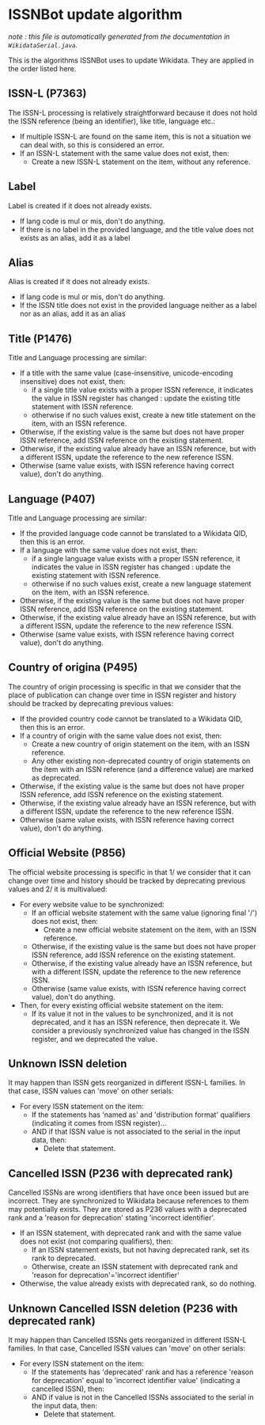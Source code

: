 # ISSNBot update algorithm
_note : this file is automatically generated from the documentation in `WikidataSerial.java`._

This is the algorithms ISSNBot uses to update Wikidata. They are applied in the order listed here.

## ISSN-L (P7363)

The ISSN-L processing is relatively straightforward because it does not hold the ISSN reference (being an identifier), like title, language etc.:
- If multiple ISSN-L are found on the same item, this is not a situation we can deal with, so this is considered an error.
- If an ISSN-L statement with the same value does not exist, then:
  - Create a new ISSN-L statement on the item, without any reference.


## Label

Label is created if it does not already exists.
- If lang code is mul or mis, don't do anything.
- If there is no label in the provided language, and the title value does not exists as an alias, add it as a label


## Alias

Alias is created if it does not already exists.
- If lang code is mul or mis, don't do anything.
- If the ISSN title does not exist in the provided language neither as a label nor as an alias, add it as an alias


## Title (P1476)

Title and Language processing are similar:
- If a title with the same value (case-insensitive, unicode-encoding insensitive) does not exist, then:
  - if a single title value exists with a proper ISSN reference, it indicates the value in ISSN register has changed : update the existing title statement with ISSN reference.
  - otherwise if no such values exist, create a new title statement on the item, with an ISSN reference.
- Otherwise, if the existing value is the same but does not have proper ISSN reference, add ISSN reference on the existing statement.
- Otherwise, if the existing value already have an ISSN reference, but with a different ISSN, update the reference to the new reference ISSN.
- Otherwise (same value exists, with ISSN reference having correct value), don't do anything.


## Language (P407)

Title and Language processing are similar:
- If the provided language code cannot be translated to a Wikidata QID, then this is an error.
- If a language with the same value does not exist, then:
  - if a single language value exists with a proper ISSN reference, it indicates the value in ISSN register has changed : update the existing statement with ISSN reference.
  - otherwise if no such values exist, create a new language statement on the item, with an ISSN reference.
- Otherwise, if the existing value is the same but does not have proper ISSN reference, add ISSN reference on the existing statement.
- Otherwise, if the existing value already have an ISSN reference, but with a different ISSN, update the reference to the new reference ISSN.
- Otherwise (same value exists, with ISSN reference having correct value), don't do anything.


## Country of origina (P495)

The country of origin processing is specific in that we consider that the place of publication can change over time in ISSN register and history should be tracked by deprecating previous values:
- If the provided country code cannot be translated to a Wikidata QID, then this is an error.
- If a country of origin with the same value does not exist, then:
  - Create a new country of origin statement on the item, with an ISSN reference.
  - Any other existing non-deprecated country of origin statements on the item with an ISSN reference (and a difference value) are marked as deprecated.
- Otherwise, if the existing value is the same but does not have proper ISSN reference, add ISSN reference on the existing statement.
- Otherwise, if the existing value already have an ISSN reference, but with a different ISSN, update the reference to the new reference ISSN.
- Otherwise (same value exists, with ISSN reference having correct value), don't do anything.


## Official Website (P856)

The official website processing is specific in that 1/ we consider that it can change over time and history should be tracked by deprecating previous values and 2/ it is multivalued:
- For every website value to be synchronized:
  - If an official website statement with the same value (ignoring final '/') does not exist, then:
    - Create a new official website statement on the item, with an ISSN reference.
  - Otherwise, if the existing value is the same but does not have proper ISSN reference, add ISSN reference on the existing statement.
  - Otherwise, if the existing value already have an ISSN reference, but with a different ISSN, update the reference to the new reference ISSN.
  - Otherwise (same value exists, with ISSN reference having correct value), don't do anything.
- Then, for every existing official website statement on the item:
  - If its value it not in the values to be synchronized, and it is not deprecated, and it has an ISSN reference, then deprecate it.    We consider a previously synchronized value has changed in the ISSN register, and we deprecated the value.

## Unknown ISSN deletion

It may happen than ISSN gets reorganized in different ISSN-L families. In that case, ISSN values can 'move' on other serials:
- For every ISSN statement on the item:
  - If the statements has 'named as' and 'distribution format' qualifiers (indicating it comes from ISSN register)...
  - AND if that ISSN value is not associated to the serial in the input data, then:
    - Delete that statement.


## Cancelled ISSN (P236 with deprecated rank)

Cancelled ISSNs are wrong identifiers that have once been issued but are incorrect. They are synchronized to Wikidata because references to them may potentially exists.
They are stored as P236 values with a deprecated rank and a 'reason for deprecation' stating 'incorrect identifier'.
- If an ISSN statement, with deprecated rank and with the same value does not exist (not comparing qualifiers), then:
  - If an ISSN statement exists, but not having deprecated rank, set its rank to deprecated.
  - Otherwise, create an ISSN statement with deprecated rank and 'reason for deprecation'='incorrect identifier'
- Otherwise, the value already exists with deprecated rank, so do nothing.


## Unknown Cancelled ISSN deletion (P236 with deprecated rank)

It may happen than Cancelled ISSNs gets reorganized in different ISSN-L families. In that case, Cancelled ISSN values can 'move' on other serials:
- For every ISSN statement on the item:
  - If the statements has 'deprecated' rank and has a reference 'reason for deprecation' equal to 'incorrect identifier value' (indicating a cancelled ISSN), then:
  - AND if value is not in the Cancelled ISSNs associated to the serial in the input data, then:
    - Delete that statement.


